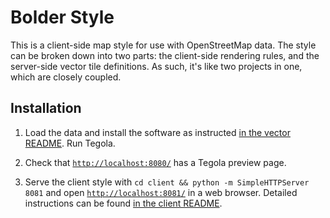 # Bolder Style

This is a client-side map style for use with OpenStreetMap data. The style can be broken down into two parts: the client-side rendering rules, and the server-side vector tile definitions. As such, it's like two projects in one, which are closely coupled.

## Installation

1. Load the data and install the software as instructed [in the vector README](/vector/README.md). Run Tegola.

2. Check that [`http://localhost:8080/`](http://localhost:8080/) has a Tegola preview page.

3. Serve the client style with `cd client && python -m SimpleHTTPServer 8081` and open [`http://localhost:8081/`](http://localhost:8081/) in a web browser. Detailed instructions can be found [in the client README](vector/README.md).

